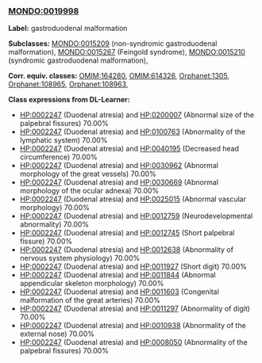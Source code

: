 
### [MONDO:0019998](http://purl.obolibrary.org/obo/MONDO_0019998)
**Label:** gastroduodenal malformation

**Subclasses:** [MONDO:0015209](http://purl.obolibrary.org/obo/MONDO_0015209) (non-syndromic gastroduodenal malformation), [MONDO:0015267](http://purl.obolibrary.org/obo/MONDO_0015267) (Feingold syndrome), [MONDO:0015210](http://purl.obolibrary.org/obo/MONDO_0015210) (syndromic gastroduodenal malformation), 

**Corr. equiv. classes:** [OMIM:164280](http://purl.obolibrary.org/obo/OMIM_164280), [OMIM:614326](http://purl.obolibrary.org/obo/OMIM_614326), [Orphanet:1305](http://www.orpha.net/ORDO/Orphanet_1305), [Orphanet:108965](http://www.orpha.net/ORDO/Orphanet_108965), [Orphanet:108963](http://www.orpha.net/ORDO/Orphanet_108963), 

**Class expressions from DL-Learner:**

- [HP:0002247](http://purl.obolibrary.org/obo/HP_0002247) (Duodenal atresia) and [HP:0200007](http://purl.obolibrary.org/obo/HP_0200007) (Abnormal size of the palpebral fissures) 70.00%
- [HP:0002247](http://purl.obolibrary.org/obo/HP_0002247) (Duodenal atresia) and [HP:0100763](http://purl.obolibrary.org/obo/HP_0100763) (Abnormality of the lymphatic system) 70.00%
- [HP:0002247](http://purl.obolibrary.org/obo/HP_0002247) (Duodenal atresia) and [HP:0040195](http://purl.obolibrary.org/obo/HP_0040195) (Decreased head circumference) 70.00%
- [HP:0002247](http://purl.obolibrary.org/obo/HP_0002247) (Duodenal atresia) and [HP:0030962](http://purl.obolibrary.org/obo/HP_0030962) (Abnormal morphology of the great vessels) 70.00%
- [HP:0002247](http://purl.obolibrary.org/obo/HP_0002247) (Duodenal atresia) and [HP:0030669](http://purl.obolibrary.org/obo/HP_0030669) (Abnormal morphology of the ocular adnexa) 70.00%
- [HP:0002247](http://purl.obolibrary.org/obo/HP_0002247) (Duodenal atresia) and [HP:0025015](http://purl.obolibrary.org/obo/HP_0025015) (Abnormal vascular morphology) 70.00%
- [HP:0002247](http://purl.obolibrary.org/obo/HP_0002247) (Duodenal atresia) and [HP:0012759](http://purl.obolibrary.org/obo/HP_0012759) (Neurodevelopmental abnormality) 70.00%
- [HP:0002247](http://purl.obolibrary.org/obo/HP_0002247) (Duodenal atresia) and [HP:0012745](http://purl.obolibrary.org/obo/HP_0012745) (Short palpebral fissure) 70.00%
- [HP:0002247](http://purl.obolibrary.org/obo/HP_0002247) (Duodenal atresia) and [HP:0012638](http://purl.obolibrary.org/obo/HP_0012638) (Abnormality of nervous system physiology) 70.00%
- [HP:0002247](http://purl.obolibrary.org/obo/HP_0002247) (Duodenal atresia) and [HP:0011927](http://purl.obolibrary.org/obo/HP_0011927) (Short digit) 70.00%
- [HP:0002247](http://purl.obolibrary.org/obo/HP_0002247) (Duodenal atresia) and [HP:0011844](http://purl.obolibrary.org/obo/HP_0011844) (Abnormal appendicular skeleton morphology) 70.00%
- [HP:0002247](http://purl.obolibrary.org/obo/HP_0002247) (Duodenal atresia) and [HP:0011603](http://purl.obolibrary.org/obo/HP_0011603) (Congenital malformation of the great arteries) 70.00%
- [HP:0002247](http://purl.obolibrary.org/obo/HP_0002247) (Duodenal atresia) and [HP:0011297](http://purl.obolibrary.org/obo/HP_0011297) (Abnormality of digit) 70.00%
- [HP:0002247](http://purl.obolibrary.org/obo/HP_0002247) (Duodenal atresia) and [HP:0010938](http://purl.obolibrary.org/obo/HP_0010938) (Abnormality of the external nose) 70.00%
- [HP:0002247](http://purl.obolibrary.org/obo/HP_0002247) (Duodenal atresia) and [HP:0008050](http://purl.obolibrary.org/obo/HP_0008050) (Abnormality of the palpebral fissures) 70.00%


